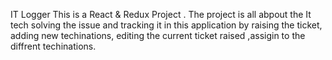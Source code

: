 IT Logger
This is a React & Redux Project .
The project is all abpout the It tech solving the issue and tracking it in this application by raising the ticket, adding new techinations, editing the current ticket raised ,assigin to the diffrent techinations.

